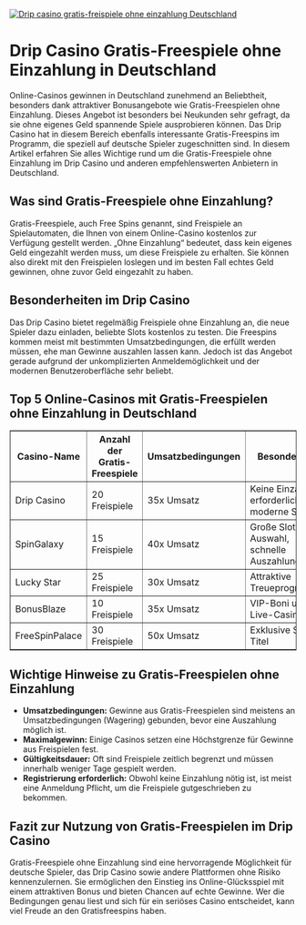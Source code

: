 [![Drip casino gratis-freispiele ohne einzahlung Deutschland](https://123-caf.pages.dev/gitsignup.png)](https://vrmoo.ru/Bt82HjjY)

<h1>Drip Casino Gratis-Freespiele ohne Einzahlung in Deutschland</h1>  <p>Online-Casinos gewinnen in Deutschland zunehmend an Beliebtheit, besonders dank attraktiver Bonusangebote wie Gratis-Freespielen ohne Einzahlung. Dieses Angebot ist besonders bei Neukunden sehr gefragt, da sie ohne eigenes Geld spannende Spiele ausprobieren können. Das Drip Casino hat in diesem Bereich ebenfalls interessante Gratis-Freespins im Programm, die speziell auf deutsche Spieler zugeschnitten sind. In diesem Artikel erfahren Sie alles Wichtige rund um die Gratis-Freespiele ohne Einzahlung im Drip Casino und anderen empfehlenswerten Anbietern in Deutschland.</p>  <h2>Was sind Gratis-Freespiele ohne Einzahlung?</h2>  <p>Gratis-Freespiele, auch Free Spins genannt, sind Freispiele an Spielautomaten, die Ihnen von einem Online-Casino kostenlos zur Verfügung gestellt werden. „Ohne Einzahlung“ bedeutet, dass kein eigenes Geld eingezahlt werden muss, um diese Freispiele zu erhalten. Sie können also direkt mit den Freispielen loslegen und im besten Fall echtes Geld gewinnen, ohne zuvor Geld eingezahlt zu haben.</p>  <h2>Besonderheiten im Drip Casino</h2>  <p>Das Drip Casino bietet regelmäßig Freispiele ohne Einzahlung an, die neue Spieler dazu einladen, beliebte Slots kostenlos zu testen. Die Freespins kommen meist mit bestimmten Umsatzbedingungen, die erfüllt werden müssen, ehe man Gewinne auszahlen lassen kann. Jedoch ist das Angebot gerade aufgrund der unkomplizierten Anmeldemöglichkeit und der modernen Benutzeroberfläche sehr beliebt.</p>  <h2>Top 5 Online-Casinos mit Gratis-Freespielen ohne Einzahlung in Deutschland</h2>  <table border="1" cellpadding="8" cellspacing="0">   <thead>     <tr>       <th>Casino-Name</th>       <th>Anzahl der Gratis-Freespiele</th>       <th>Umsatzbedingungen</th>       <th>Besonderheit</th>     </tr>   </thead>   <tbody>     <tr>       <td>Drip Casino</td>       <td>20 Freispiele</td>       <td>35x Umsatz</td>       <td>Keine Einzahlung erforderlich, moderne Slots</td>     </tr>     <tr>       <td>SpinGalaxy</td>       <td>15 Freispiele</td>       <td>40x Umsatz</td>       <td>Große Slot-Auswahl, schnelle Auszahlungen</td>     </tr>     <tr>       <td>Lucky Star</td>       <td>25 Freispiele</td>       <td>30x Umsatz</td>       <td>Attraktive Treueprogramme</td>     </tr>     <tr>       <td>BonusBlaze</td>       <td>10 Freispiele</td>       <td>35x Umsatz</td>       <td>VIP-Boni und Live-Casino</td>     </tr>     <tr>       <td>FreeSpinPalace</td>       <td>30 Freispiele</td>       <td>50x Umsatz</td>       <td>Exklusive Slot-Titel</td>     </tr>   </tbody> </table>  <h2>Wichtige Hinweise zu Gratis-Freespielen ohne Einzahlung</h2>  <ul>   <li><strong>Umsatzbedingungen:</strong> Gewinne aus Gratis-Freespielen sind meistens an Umsatzbedingungen (Wagering) gebunden, bevor eine Auszahlung möglich ist.</li>   <li><strong>Maximalgewinn:</strong> Einige Casinos setzen eine Höchstgrenze für Gewinne aus Freispielen fest.</li>   <li><strong>Gültigkeitsdauer:</strong> Oft sind Freispiele zeitlich begrenzt und müssen innerhalb weniger Tage gespielt werden.</li>   <li><strong>Registrierung erforderlich:</strong> Obwohl keine Einzahlung nötig ist, ist meist eine Anmeldung Pflicht, um die Freispiele gutgeschrieben zu bekommen.</li> </ul>  <h2>Fazit zur Nutzung von Gratis-Freespielen im Drip Casino</h2>  <p>Gratis-Freespiele ohne Einzahlung sind eine hervorragende Möglichkeit für deutsche Spieler, das Drip Casino sowie andere Plattformen ohne Risiko kennenzulernen. Sie ermöglichen den Einstieg ins Online-Glücksspiel mit einem attraktiven Bonus und bieten Chancen auf echte Gewinne. Wer die Bedingungen genau liest und sich für ein seriöses Casino entscheidet, kann viel Freude an den Gratisfreespins haben.</p>